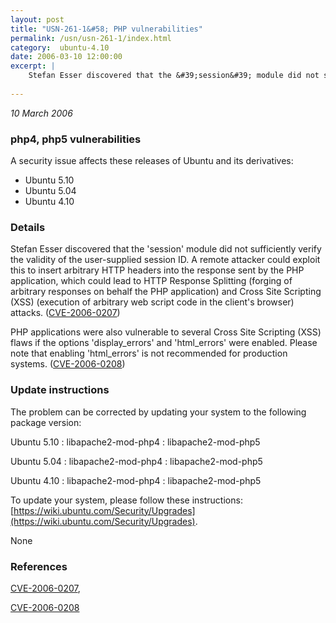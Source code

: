 ```yaml
---
layout: post
title: "USN-261-1&#58; PHP vulnerabilities"
permalink: /usn/usn-261-1/index.html
category:  ubuntu-4.10
date: 2006-03-10 12:00:00
excerpt: |
    Stefan Esser discovered that the &#39;session&#39; module did not sufficiently verify the validity of the user-supplied session ID. A remote attacker could exploit this to insert arbitrary HTTP headers into the response sent by the PHP application, which could lead to HTTP Response Splitting (forging of arbitrary responses on behalf the PHP application) and Cross Site Scripting (XSS) (execution of arbitrary web script code in the client&#39;s browser) attacks. ([CVE-2006-0207](http://people.ubuntu.com/~ubuntu-security/cve/CVE-2006-0207))
    
--- 
```

 
 

*10 March 2006*

### php4, php5 vulnerabilities

A security issue affects these releases of Ubuntu and its derivatives:

* Ubuntu 5.10
* Ubuntu 5.04
* Ubuntu 4.10

### Details

Stefan Esser discovered that the &#39;session&#39; module did not sufficiently verify the validity of the user-supplied session ID. A remote attacker could exploit this to insert arbitrary HTTP headers into the response sent by the PHP application, which could lead to HTTP Response Splitting (forging of arbitrary responses on behalf the PHP application) and Cross Site Scripting (XSS) (execution of arbitrary web script code in the client&#39;s browser) attacks. ([CVE-2006-0207](http://people.ubuntu.com/~ubuntu-security/cve/CVE-2006-0207))

PHP applications were also vulnerable to several Cross Site Scripting (XSS) flaws if the options &#39;display_errors&#39; and &#39;html_errors&#39; were enabled. Please note that enabling &#39;html_errors&#39; is not recommended for production systems. ([CVE-2006-0208](http://people.ubuntu.com/~ubuntu-security/cve/CVE-2006-0208))

### Update instructions

The problem can be corrected by updating your system to the following package version:

Ubuntu 5.10
 : libapache2-mod-php4 
 : libapache2-mod-php5 

Ubuntu 5.04
 : libapache2-mod-php4 
 : libapache2-mod-php5 

Ubuntu 4.10
 : libapache2-mod-php4 
 : libapache2-mod-php5 

To update your system, please follow these instructions: [https://wiki.ubuntu.com/Security/Upgrades](https://wiki.ubuntu.com/Security/Upgrades).

None

### References

 
 [CVE-2006-0207](http://people.ubuntu.com/~ubuntu-security/cve/CVE-2006-0207), 

 [CVE-2006-0208](http://people.ubuntu.com/~ubuntu-security/cve/CVE-2006-0208)
 

